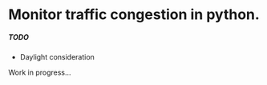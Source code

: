 Monitor traffic congestion in python.
=====================================

##### TODO

* Daylight consideration

Work in progress...